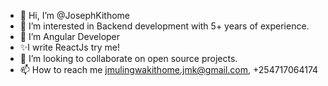 - 👋 Hi, I’m @JosephKithome
- 👀 I’m interested in Backend development with 5+ years of experience.
- 🌱 I’m  Angular Developer
- ✨I write ReactJs try me!
- 💞️ I’m looking to collaborate on open source projects.
- 📫 How to reach me jmulingwakithome.jmk@gmail.com, +254717064174

<!---
JosephKithome/JosephKithome is a ✨ special ✨ repository because its `README.md` (this file) appears on your GitHub profile.
You can click the Preview link to take a look at your changes.
--->
